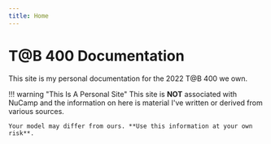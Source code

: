 ```yaml
---
title: Home
---
```

# T@B 400 Documentation

This site is my personal documentation for the 2022 T@B 400 we own.

!!! warning "This Is A Personal Site"
    This site is **NOT** associated with NuCamp and the information on here is material I've written or derived from various sources.

    Your model may differ from ours. **Use this information at your own risk**.
